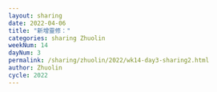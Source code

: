 ```yaml
---
layout: sharing
date: 2022-04-06
title: "新增靈修："
categories: sharing Zhuolin
weekNum: 14
dayNum: 3
permalink: /sharing/zhuolin/2022/wk14-day3-sharing2.html
author: Zhuolin
cycle: 2022
---  
```

